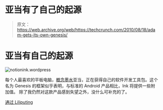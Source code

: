 # 亚当有了自己的起源 

> 原文：<https://web.archive.org/web/https://techcrunch.com/2010/08/18/adam-gets-its-own-genesis/>

# 亚当有自己的起源

![](img/273152b8eb9072a46549bfeb6c983938.png "notionink.wordpress")

每个人最喜欢的平板电脑，[概念墨水](https://web.archive.org/web/20221206020238/http://crunchgear.com/tag/Notion-ink)亚当，正在获得自己的软件开发工具包。这个名为 Genesis 的框架似乎表明，与标准的 Android 产品相比，Ink 将提供一些附加值。
 除了我仍然对这款产品感到失望之外，没什么可补充的了。

[通过 Liliputing](https://web.archive.org/web/20221206020238/http://www.liliputing.com/2010/08/notion-ink-teases-genesis-development-platform-for-the-adam-tablet.html)